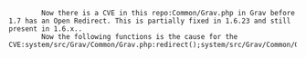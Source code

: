 
            Now there is a CVE in this repo:Common/Grav.php in Grav before 1.7 has an Open Redirect. This is partially fixed in 1.6.23 and still present in 1.6.x..
            Now the following functions is the cause for the CVE:system/src/Grav/Common/Grav.php:redirect();system/src/Grav/Common/Grav.php:redirect();
            